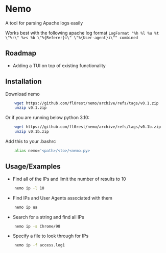 
# Nemo

A tool for parsing Apache logs easily

Works best with the following apache log format
`LogFormat "%h %l %u %t \"%r\" %>s %b \"%{Referer}i\" \"%{User-agent}i\"" combined`

## Roadmap


- Adding a TUI on top of existing functionality


## Installation

Download nemo 

```bash
    wget https://github.com/fl0rest/nemo/archive/refs/tags/v0.1.zip
    unzip v0.1.zip
```
Or if you are running below python 3.10:

```bash
    wget https://github.com/fl0rest/nemo/archive/refs/tags/v0.1b.zip
    unzip v0.1b.zip
```

Add this to your .bashrc

```bash
    alias nemo='<path>/<to>/<nemo.py>
```
## Usage/Examples

- Find all of the IPs and limit the number of results to 10
```bash
    nemo ip -l 10
```
- Find IPs and User Agents associated with them
```bash
    nemo ip ua
```
- Search for a string and find all IPs
```bash
    nemo ip -s Chrome/98
```
- Specify a file to look through for IPs
```bash
    nemo ip -f access.log1
```
